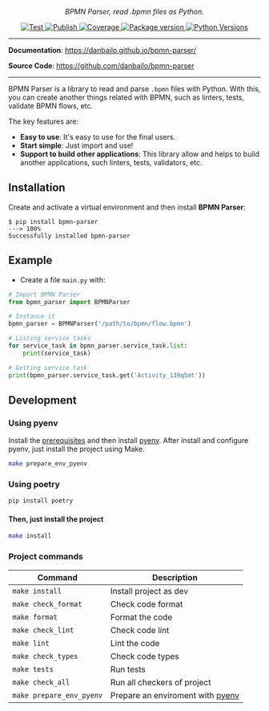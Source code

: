 <p align="center">
    <em>BPMN Parser, read .bpmn files as Python.</em>
</p>
<p align="center">
<a href="https://github.com/danbailo/bpmn-parser/actions/workflows/publish.yaml" target="_blank">
    <img src="https://github.com/danbailo/bpmn-parser/actions/workflows/publish.yaml/badge.svg" alt="Test">
</a>
<a href="https://github.com/danbailo/bpmn-parser/actions/workflows/tests.yaml?query=branch=main" target="_blank">
    <img src="https://github.com/danbailo/bpmn-parser/actions/workflows/tests.yaml/badge.svg?branch=main" alt="Publish">
</a>
<a href="https://github.com/danbailo/bpmn-parser/actions/workflows/tests.yaml?query=branch=main" target="_blank">
    <img src="https://codecov.io/gh/danbailo/bpmn-parser/branch/main/graph/badge.svg" alt="Coverage">
<a href="https://pypi.org/project/bpmn-parser" target="_blank">
    <img src="https://img.shields.io/pypi/v/bpmn-parser?color=%252334D058&label=pypi%20package" alt="Package version">
</a>
<a href="https://pypi.org/project/bpmn-parser" target="_blank">
    <img src="https://img.shields.io/pypi/pyversions/bpmn-parser?color=g" alt="Python Versions">
</a>
</p>


---

**Documentation**: <a href="https://danbailo.github.io/bpmn-parser/" target="_blank">https://danbailo.github.io/bpmn-parser/</a>

**Source Code**: <a href="https://github.com/danbailo/bpmn-parser" target="_blank">https://github.com/danbailo/bpmn-parser</a>

---

BPMN Parser is a library to read and parse `.bpmn` files with Python. With this, you can create another things related with BPMN, such as linters, tests, validate BPMN flows, etc.

The key features are:

* **Easy to use**: It's easy to use for the final users.
* **Start simple**: Just import and use!
* **Support to build other applications**: This library allow and helps to build another applications, such linters, tests, validators, etc.

## Installation

Create and activate a virtual environment and then install **BPMN Parser**:

<div class="termy">

```console
$ pip install bpmn-parser
---> 100%
Successfully installed bpmn-parser
```

</div>

## Example

* Create a file `main.py` with:

```python
# Import BPMN Parser
from bpmn_parser import BPMNParser

# Instance it
bpmn_parser = BPMNParser('/path/to/bpmn/flow.bpmn')

# Listing service tasks
for service_task in bpmn_parser.service_task.list:
    print(service_task)

# Getting service task
print(bpmn_parser.service_task.get('Activity_139q5mt'))
```

## Development

### Using pyenv

Install the [prerequisites](https://github.com/pyenv/pyenv/wiki/Common-build-problems#prerequisites) and then install [pyenv](https://github.com/pyenv/pyenv-installer). After install and configure pyenv, just install the project using Make.

```bash
make prepare_env_pyenv
```

### Using poetry

```bash
pip install poetry
```

#### Then, just install the project

```bash
make install
```

### Project commands

| Command | Description |
|-|-|
| `make install` | Install project as dev |
| `make check_format` | Check code format |
| `make format` | Format the code |
| `make check_lint` | Check code lint |
| `make lint` | Lint the code |
| `make check_types` | Check code types |
| `make tests` | Run tests |
| `make check_all` | Run all checkers of project |
| `make prepare_env_pyenv` | Prepare an enviroment with [pyenv](https://github.com/pyenv/pyenv) |